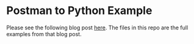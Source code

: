 # Postman to Python Example

Please see the following blog post [here](https://0x2142.com/from-postman-to-python-your-first-get-request/).
The files in this repo are the full examples from that blog post. 
